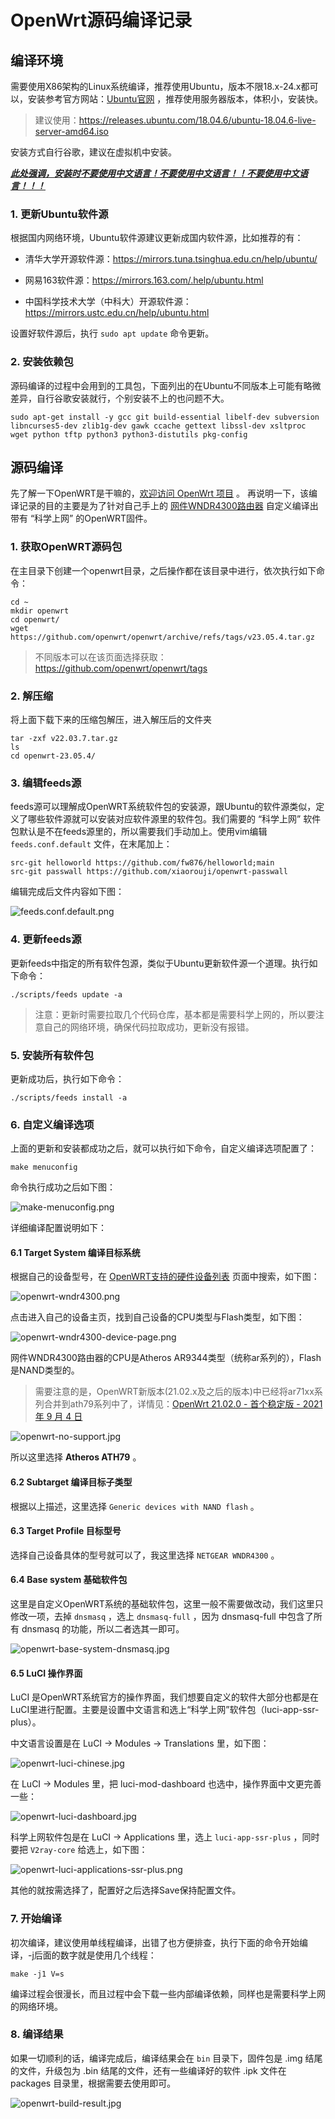 # OpenWrt源码编译记录

## 编译环境

需要使用X86架构的Linux系统编译，推荐使用Ubuntu，版本不限18.x-24.x都可以，安装参考官方网站：[Ubuntu官网](https://ubuntu.com/) ，推荐使用服务器版本，体积小，安装快。

> 建议使用：https://releases.ubuntu.com/18.04.6/ubuntu-18.04.6-live-server-amd64.iso

安装方式自行谷歌，建议在虚拟机中安装。 

***<u>此处强调，安装时不要使用中文语言！不要使用中文语言！！不要使用中文语言！！！</u>***

### 1. 更新Ubuntu软件源

根据国内网络环境，Ubuntu软件源建议更新成国内软件源，比如推荐的有：

* 清华大学开源软件源：https://mirrors.tuna.tsinghua.edu.cn/help/ubuntu/

* 网易163软件源：https://mirrors.163.com/.help/ubuntu.html

* 中国科学技术大学（中科大）开源软件源：https://mirrors.ustc.edu.cn/help/ubuntu.html

设置好软件源后，执行 `sudo apt update` 命令更新。


### 2. 安装依赖包

源码编译的过程中会用到的工具包，下面列出的在Ubuntu不同版本上可能有略微差异，自行谷歌安装就行，个别安装不上的也问题不大。

```shell
sudo apt-get install -y gcc git build-essential libelf-dev subversion libncurses5-dev zlib1g-dev gawk ccache gettext libssl-dev xsltproc wget python tftp python3 python3-distutils pkg-config
```

## 源码编译

先了解一下OpenWRT是干嘛的，[欢迎访问 OpenWrt 项目](https://openwrt.org/zh/start) 。
再说明一下，该编译记录的目的主要是为了针对自己手上的 [网件WNDR4300路由器](https://www.netgear.com/support/product/wndr4300/) 自定义编译出带有 “科学上网” 的OpenWRT固件。

### 1. 获取OpenWRT源码包

在主目录下创建一个openwrt目录，之后操作都在该目录中进行，依次执行如下命令：

```shell
cd ~
mkdir openwrt
cd openwrt/
wget https://github.com/openwrt/openwrt/archive/refs/tags/v23.05.4.tar.gz
```

> 不同版本可以在该页面选择获取：https://github.com/openwrt/openwrt/tags

### 2. 解压缩

将上面下载下来的压缩包解压，进入解压后的文件夹

```shell
tar -zxf v22.03.7.tar.gz
ls
cd openwrt-23.05.4/
```

### 3. 编辑feeds源

feeds源可以理解成OpenWRT系统软件包的安装源，跟Ubuntu的软件源类似，定义了哪些软件源就可以安装对应软件源里的软件包。我们需要的 “科学上网” 软件包默认是不在feeds源里的，所以需要我们手动加上。使用vim编辑 `feeds.conf.default` 文件，在末尾加上：

```shell
src-git helloworld https://github.com/fw876/helloworld;main
src-git passwall https://github.com/xiaorouji/openwrt-passwall
```

编辑完成后文件内容如下图：

![feeds.conf.default.png](assets/17224105216993.jpg)

### 4. 更新feeds源

更新feeds中指定的所有软件包源，类似于Ubuntu更新软件源一个道理。执行如下命令：

```shell
./scripts/feeds update -a
```

> 注意：更新时需要拉取几个代码仓库，基本都是需要科学上网的，所以要注意自己的网络环境，确保代码拉取成功，更新没有报错。

### 5. 安装所有软件包

更新成功后，执行如下命令：

```shell
./scripts/feeds install -a
```

### 6. 自定义编译选项

上面的更新和安装都成功之后，就可以执行如下命令，自定义编译选项配置了：

```shell
make menuconfig
```

命令执行成功之后如下图：

![make-menuconfig.png](assets/17224793666524.png)

详细编译配置说明如下：

#### 6.1 Target System 编译目标系统

根据自己的设备型号，在 [OpenWRT支持的硬件设备列表](https://openwrt.org/toh/start) 页面中搜索，如下图：

![openwrt-wndr4300.png](assets/17224793666578.png)

点击进入自己的设备主页，找到自己设备的CPU类型与Flash类型，如下图：

![openwrt-wndr4300-device-page.png](assets/17224793666625.png)

网件WNDR4300路由器的CPU是Atheros AR9344类型（统称ar系列的），Flash是NAND类型的。

> 需要注意的是，OpenWRT新版本(21.02.x及之后的版本)中已经将ar71xx系列合并到ath79系列中了，详情见：[OpenWrt 21.02.0 - 首个稳定版 - 2021 年 9 月 4 日](https://openwrt.org/zh/releases/21.02/notes-21.02.0#%E4%B8%8D%E5%86%8D%E6%94%AF%E6%8C%81%E7%9A%84%E8%AE%BE%E5%A4%87)

![openwrt-no-support.jpg](assets/17224184153973.jpg)

所以这里选择 **Atheros ATH79** 。

#### 6.2 Subtarget 编译目标子类型

根据以上描述，这里选择 `Generic devices with NAND flash` 。

#### 6.3 Target Profile 目标型号

选择自己设备具体的型号就可以了，我这里选择 `NETGEAR WNDR4300` 。

#### 6.4 Base system 基础软件包

这里是自定义OpenWRT系统的基础软件包，这里一般不需要做改动，我们这里只修改一项，去掉 `dnsmasq` ，选上 `dnsmasq-full` ，因为 dnsmasq-full 中包含了所有 dnsmasq 的功能，所以二者选其一即可。

![openwrt-base-system-dnsmasq.jpg](assets/17224214228374.jpg)

#### 6.5 LuCI 操作界面

LuCI 是OpenWRT系统官方的操作界面，我们想要自定义的软件大部分也都是在LuCI里进行配置。主要是设置中文语言和选上“科学上网”软件包（luci-app-ssr-plus）。

中文语言设置是在 LuCI -> Modules -> Translations 里，如下图：

![openwrt-luci-chinese.jpg](assets/17224220967717.jpg)

在 LuCI -> Modules 里，把 luci-mod-dashboard 也选中，操作界面中文更完善一些：

![openwrt-luci-dashboard.jpg](assets/17224225116107.jpg)


科学上网软件包是在 LuCI -> Applications 里，选上 `luci-app-ssr-plus` ，同时要把 `V2ray-core` 给选上，如下图：

![openwrt-luci-applications-ssr-plus.png](assets/17224793667004.png)
 

其他的就按需选择了，配置好之后选择Save保持配置文件。

### 7. 开始编译

初次编译，建议使用单线程编译，出错了也方便排查，执行下面的命令开始编译，-j后面的数字就是使用几个线程：

```shell
make -j1 V=s
```

编译过程会很漫长，而且过程中会下载一些内部编译依赖，同样也是需要科学上网的网络环境。

### 8. 编译结果

如果一切顺利的话，编译完成后，编译结果会在 `bin` 目录下，固件包是 .img 结尾的文件，升级包为 .bin 结尾的文件，还有一些编译好的软件 .ipk 文件在 packages 目录里，根据需要去使用即可。

![openwrt-build-result.jpg](assets/17224230448934.jpg)

